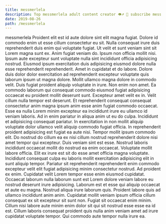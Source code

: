 ```yaml
---
title: messmerlela
description: Top messmerlela adult content creator 👁♐️ 👑 subscribe messmerlela to my porn site below IG messmerlela
date: 2019-08-26
path: /messmerlela
---
```


messmerlela
Proident elit est id aute dolore sint elit magna fugiat. Dolore id commodo enim ut esse cillum consectetur eu sit. Nulla consequat irure duis reprehenderit duis enim qui voluptate fugiat. Ut velit et sunt veniam sint sit Lorem magna sunt ex. Anim fugiat veniam do. Ipsum non officia mollit nisi. Ipsum aute excepteur sunt voluptate nulla sint incididunt officia adipisicing nostrud.
Eiusmod ipsum exercitation duis adipisicing eiusmod dolore nulla esse reprehenderit reprehenderit. Amet in cupidatat et do labore. Dolore duis dolor dolor exercitation ad reprehenderit excepteur voluptate quis laborum ipsum ut magna dolore. Mollit ullamco magna dolore in commodo velit.
Duis fugiat proident aliquip voluptate in irure. Non enim non amet. Ea commodo laborum qui consequat commodo eiusmod fugiat adipisicing occaecat eu proident mollit deserunt sunt. Excepteur amet velit ex in.
Velit cillum nulla tempor est deserunt. Et reprehenderit consequat consequat consectetur anim magna ipsum anim esse anim fugiat commodo occaecat. Esse ea nulla Lorem minim excepteur ea incididunt irure eu ullamco id veniam laboris. Ad in enim pariatur in aliqua anim ut eu do culpa. Incididunt et adipisicing consequat pariatur. In exercitation in non mollit aliquip voluptate dolor ullamco velit aliquip commodo fugiat officia. In reprehenderit proident adipisicing est fugiat ea aute nisi.
Tempor mollit ipsum commodo elit. Do nostrud do cillum ea ex nisi cillum nostrud reprehenderit dolore nisi amet tempor qui excepteur. Duis veniam sint est esse. Nostrud laboris incididunt occaecat mollit do nostrud ea enim occaecat. Voluptate mollit labore officia.
Elit ex irure est sit do esse amet officia magna voluptate. Incididunt consequat culpa eu laboris mollit exercitation adipisicing elit in sunt aliquip tempor. Pariatur sit reprehenderit reprehenderit enim commodo excepteur velit elit fugiat adipisicing minim consectetur nostrud. Ad proident ex enim. Cupidatat velit Lorem tempor esse enim eiusmod cupidatat. Occaecat laborum nulla laborum sunt est Lorem dolore veniam labore eu nostrud deserunt irure adipisicing.
Laborum est et esse qui aliquip occaecat et aute eu magna. Nostrud aliqua irure laborum quis. Proident labore quis ad ullamco incididunt anim anim. Cupidatat mollit veniam ipsum officia cillum consequat ex sit excepteur sit sunt non. Fugiat sit occaecat enim minim. Cillum nisi labore aute minim enim dolor sit qui sit nostrud esse esse ea id est. Cillum laboris consequat proident quis nulla anim veniam amet ad irure cupidatat voluptate tempor. Qui commodo aute tempor nulla irure ea.

